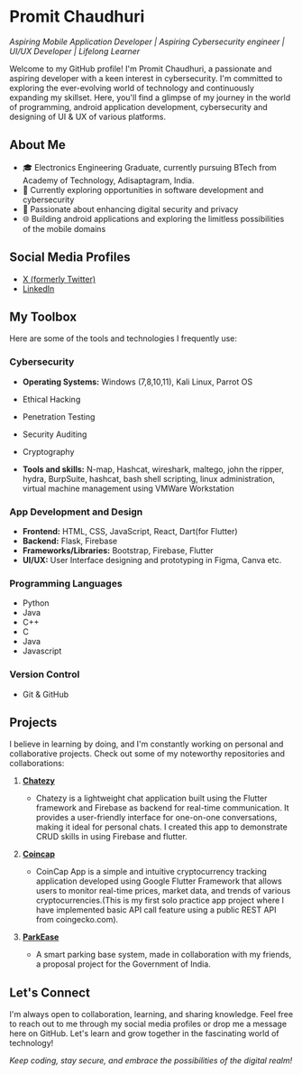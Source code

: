 # Promit Chaudhuri
*Aspiring Mobile Application Developer | Aspiring Cybersecurity engineer | UI/UX Developer | Lifelong Learner*

Welcome to my GitHub profile! I'm Promit Chaudhuri, a passionate and aspiring developer with a keen interest in cybersecurity. I'm committed to exploring the ever-evolving world of technology and continuously expanding my skillset. Here, you'll find a glimpse of my journey in the world of programming, android application development, cybersecurity and designing of UI & UX of various platforms.

## About Me
- 🎓 Electronics Engineering Graduate, currently pursuing BTech from Academy of Technology, Adisaptagram, India.
- 💼 Currently exploring opportunities in software development and cybersecurity
- 🔐 Passionate about enhancing digital security and privacy
- 🌐 Building android applications and exploring the limitless possibilities of the mobile domains

## Social Media Profiles
- [X (formerly Twitter)](https://twitter.com/ProMitC16)
- [LinkedIn](https://www.linkedin.com/in/promit-chaudhuri-2979b8274/)


## My Toolbox
Here are some of the tools and technologies I frequently use:

### Cybersecurity
- **Operating Systems:** Windows (7,8,10,11), Kali Linux, Parrot OS
- Ethical Hacking
- Penetration Testing
- Security Auditing
- Cryptography

- **Tools and skills:** N-map, Hashcat, wireshark, maltego, john the ripper, hydra, BurpSuite, hashcat, bash shell scripting, linux administration, virtual machine management using VMWare Workstation



### App Development and Design
- **Frontend:** HTML, CSS, JavaScript, React, Dart(for Flutter)
- **Backend:** Flask, Firebase
- **Frameworks/Libraries:** Bootstrap, Firebase, Flutter
- **UI/UX:** User Interface designing and prototyping in Figma, Canva etc.

### Programming Languages
- Python
- Java
- C++
- C
- Java
- Javascript

### Version Control
- Git & GitHub

## Projects
I believe in learning by doing, and I'm constantly working on personal and collaborative projects. Check out some of my noteworthy repositories and collaborations:

1. [**Chatezy**](https://github.com/ProSkywalker16/chatezy)
   - Chatezy is a lightweight chat application built using the Flutter framework and Firebase as backend for real-time communication. It provides a user-friendly interface for one-on-one conversations, making it ideal for personal chats. I created this app to demonstrate CRUD skills in using Firebase and flutter.

2. [**Coincap**](https://github.com/ProSkywalker16/coincap-app)
   - CoinCap App is a simple and intuitive cryptocurrency tracking application developed using Google Flutter Framework that allows users to monitor real-time prices, market data, and trends of various cryptocurrencies.(This is my first solo practice app project where I have implemented basic API call feature using a public REST API from coingecko.com).

1. [**ParkEase**](https://github.com/RichPerspective007/parkeaseapp)
   - A smart parking base system, made in collaboration with my friends, a proposal project for the Government of India.
   


## Let's Connect
I'm always open to collaboration, learning, and sharing knowledge. Feel free to reach out to me through my social media profiles or drop me a message here on GitHub. Let's learn and grow together in the fascinating world of technology!

*Keep coding, stay secure, and embrace the possibilities of the digital realm!*
